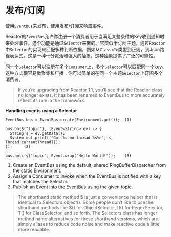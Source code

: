 # 发布/订阅

使用`EventBus`来发布，使用发布/订阅来响应事件。

Reactor的`EventBus`允许你注册一个消费者用于当满足某些条件的Key收到通知时来处理事件。这个功能是通过`Selector`来做的。它类似于订阅主题，通过`Reactor`中`Selector`的实现来匹配多种判断依据，例如从`Class<?>`类型到正则，到Json路径表达式。这是一种十分灵活和强大的抽象，这种抽象提供了广泛的可能性。

同一个`Selector`可以注册在多个`Consumer`上，多个`Selector`可以匹配同一个key。这种方式很容易做聚集和广播：你可以简单的在同一个主题`Selector`上订阅多个消费者。

> If you’re upgrading from Reactor 1.1, you’ll see that the Reactor class no longer exists. It has been renamed to EventBus to more accurately reflect its role in the framework.

**Handling events using a Selector**

```
EventBus bus = EventBus.create(Environment.get());  (1) 

bus.on($("topic"), (Event<String> ev) -> {
  String s = ev.getData();
  System.out.printf("Got %s on thread %s%n", s, Thread.currentThread());
});     (2)

bus.notify("topic", Event.wrap("Hello World!"));    (3)
```

1. Create an EventBus using the default, shared RingBufferDispatcher from the static Environment.
2. Assign a Consumer to invoke when the EventBus is notified with a key that matches the Selector.
3. Publish an Event into the EventBus using the given topic.

> The shorthand static method $ is just a convenience helper that is identical to Selectors.object(). Some people don’t like to use the shorthand methods like $() for ObjectSelector, R() for RegexSelector, T() for ClassSelector, and so forth. The Selectors class has longer method name alternatives for these shorthand versions, which are simply aliases to reduce code noise and make reactive code a little more readable.